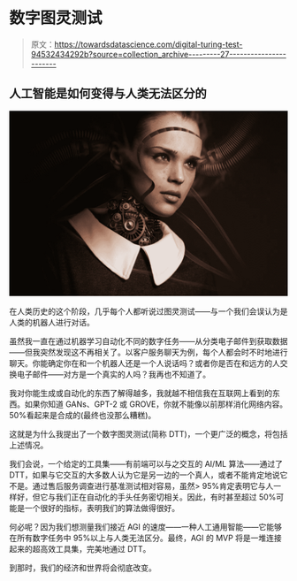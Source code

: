 # 数字图灵测试

> 原文：<https://towardsdatascience.com/digital-turing-test-94532434292b?source=collection_archive---------27----------------------->

## 人工智能是如何变得与人类无法区分的

![](img/2fbc53504217abc4157755dc3e396dd9.png)

在人类历史的这个阶段，几乎每个人都听说过图灵测试——与一个我们会误认为是人类的机器人进行对话。

虽然我一直在通过机器学习自动化不同的数字任务——从分类电子邮件到获取数据——但我突然发现这不再相关了。以客户服务聊天为例，每个人都会时不时地进行聊天。你能确定你在和一个机器人还是一个人说话吗？或者你是否在和远方的人交换电子邮件——对方是一个真实的人吗？我再也不知道了。

我对你能生成或自动化的东西了解得越多，我就越不相信我在互联网上看到的东西。如果你知道 GANs、GPT-2 或 GROVE，你就不能像以前那样消化网络内容。50%看起来是合成的(最终也没那么糟糕)。

这就是为什么我提出了一个数字图灵测试(简称 DTT)，一个更广泛的概念，将包括上述情况。

我们会说，一个给定的工具集——有前端可以与之交互的 AI/ML 算法——通过了 DTT，如果与它交互的大多数人认为它是另一边的一个真人，或者不能肯定地说它不是。通过售后服务调查进行基准测试相对容易，虽然> 95%肯定表明它与人一样好，但它与我们正在自动化的手头任务密切相关。因此，有时甚至超过 50%可能是一个很好的指标，表明我们的算法做得很好。

何必呢？因为我们想测量我们接近 AGI 的速度——一种人工通用智能——它能够在所有数字任务中 95%以上与人类无法区分。最终，AGI 的 MVP 将是一堆连接起来的超高效工具集，完美地通过 DTT。

到那时，我们的经济和世界将会彻底改变。